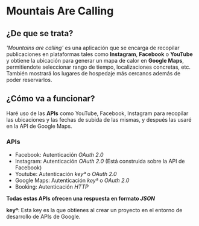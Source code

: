 # Mountais Are Calling

## ¿De que se trata?
_'Mountains are calling'_ es una aplicación que se encarga de recopilar publicaciones en plataformas tales como **Instagram**, **Facebook** o **YouTube** y obtiene la ubicación para generar un mapa de calor en **Google Maps**, permitiendote seleccionar rango de tiempo, localizaciones concretas, etc.
También mostrará los lugares de hospedaje más cercanos además de poder reservarlos. 

## ¿Cómo va a funcionar?
Haré uso de las **APIs** como YouTube, Facebook, Instagram para recopilar las ubicaciones y las fechas de subida de las mismas, y después las usaré en la API de Google Maps.

### APIs
- Facebook: Autenticación *OAuth 2.0*
- Instagram: Autenticación *OAuth 2.0*
      (Está construida sobre la API de Facebook)
- Youtube: Autenticación *keyª* o *OAuth 2.0*
- Google Maps: Autenticación *keyª* o *OAuth 2.0*
- Booking: Autenticación *HTTP*

**Todas estas APIs ofrecen una respuesta en formato *JSON***

**keyª**: Esta key es la que obtienes al crear un proyecto en el entorno de desarrollo de APIs de Google.
